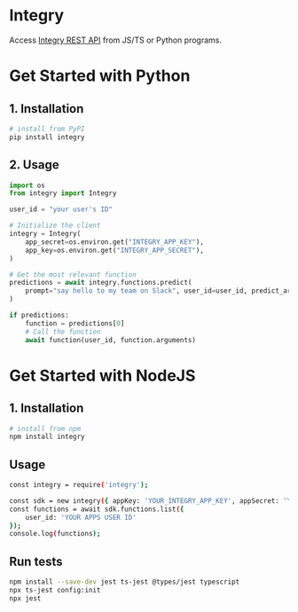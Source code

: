 # Integry

Access [Integry REST API](https://docs.integry.ai/apis-and-sdks/api-reference) from JS/TS or Python programs.

# Get Started with Python

## 1. Installation

```bash
# install from PyPI
pip install integry
```

## 2. Usage

```python
import os
from integry import Integry

user_id = "your user's ID"

# Initialize the client
integry = Integry(
    app_secret=os.environ.get("INTEGRY_APP_KEY"),
    app_key=os.environ.get("INTEGRY_APP_SECRET"),
)

# Get the most relevant function
predictions = await integry.functions.predict(
    prompt="say hello to my team on Slack", user_id=user_id, predict_arguments=True
)

if predictions:
    function = predictions[0]
    # Call the function
    await function(user_id, function.arguments)
```

# Get Started with NodeJS

## 1. Installation

```bash
# install from npm
npm install integry
```

## Usage

```bash
const integry = require('integry');

const sdk = new integry({ appKey: 'YOUR_INTEGRY_APP_KEY', appSecret: 'YOUR_INTEGRY_APP_SECRET' });
const functions = await sdk.functions.list({
    user_id: 'YOUR APPS USER ID'
});
console.log(functions);
```

## Run tests

```bash
npm install --save-dev jest ts-jest @types/jest typescript
npx ts-jest config:init
npx jest
```
